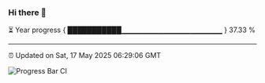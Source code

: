 ### Hi there 👋

⏳ Year progress { ███████████▁▁▁▁▁▁▁▁▁▁▁▁▁▁▁▁▁▁▁ } 37.33 %

---

⏰ Updated on Sat, 17 May 2025 06:29:06 GMT

![Progress Bar CI](https://github.com/liununu/liununu/workflows/Progress%20Bar%20CI/badge.svg)
